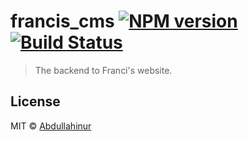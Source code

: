 # francis_cms [![NPM version](https://badge.fury.io/js/francis_cms.svg)](https://npmjs.org/package/francis_cms) [![Build Status](https://travis-ci.org/SandyAbdullahi/francis_cms.svg?branch=master)](https://travis-ci.org/SandyAbdullahi/francis_cms)

> The backend to Franci's website.


## License

MIT © [Abdullahinur](www.abdullahinur.online)
